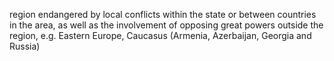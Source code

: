 region endangered by local conflicts within the state or between countries in the area, as well as the involvement of opposing great powers outside the region, e.g. Eastern Europe, Caucasus (Armenia, Azerbaijan, Georgia and Russia)